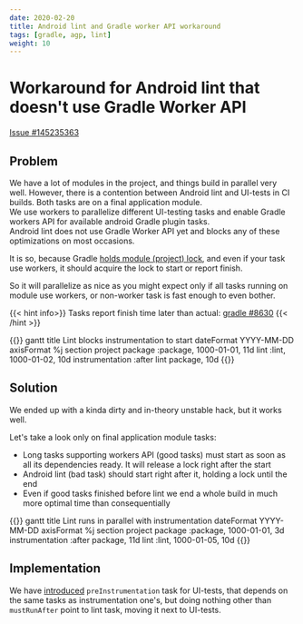 ```yaml
---
date: 2020-02-20
title: Android lint and Gradle worker API workaround
tags: [gradle, agp, lint]
weight: 10
---
```


# Workaround for Android lint that doesn't use Gradle Worker API 

[Issue #145235363](https://issuetracker.google.com/issues/145235363)

## Problem

We have a lot of modules in the project, and things build in parallel very well. 
However, there is a contention between Android lint and UI-tests in CI builds. Both tasks are on a final application module.\
We use workers to parallelize different UI-testing tasks and enable Gradle workers API for available android Gradle plugin tasks.\
Android lint does not use Gradle Worker API yet and blocks any of these optimizations on most occasions.

It is so, because Gradle [holds module (project) lock](https://github.com/gradle/gradle/issues/8630#issuecomment-488161594),
and even if your task use workers, it should acquire the lock to start or report finish.

So it will parallelize as nice as you might expect only if all tasks running on module use workers, or non-worker task is fast enough to even bother.

{{< hint info>}}
Tasks report finish time later than actual: [gradle #8630](https://github.com/gradle/gradle/issues/8630#issuecomment-488161594)
{{< /hint >}}

{{<mermaid>}}
gantt
	title Lint blocks instrumentation to start
	dateFormat      YYYY-MM-DD
	axisFormat      %j
	section         project
	package         :package, 1000-01-01, 11d
	lint            :lint, 1000-01-02, 10d
	instrumentation :after lint package, 10d
{{</mermaid>}}				

## Solution

We ended up with a kinda dirty and in-theory unstable hack, but it works well.

Let's take a look only on final application module tasks:

- Long tasks supporting workers API (good tasks) must start as soon as all its dependencies ready. It will release a lock right after the start
- Android lint (bad task) should start right after it, holding a lock until the end
- Even if good tasks finished before lint we end a whole build in much more optimal time than consequentially

{{<mermaid>}}
gantt
	title Lint runs in parallel with instrumentation
	dateFormat      YYYY-MM-DD
	axisFormat      %j
	section         project
	package         :package, 1000-01-01, 3d
	instrumentation :after package, 11d
	lint            :lint, 1000-01-05, 10d
{{</mermaid>}}

## Implementation

We have [introduced](https://github.com/avito-tech/avito-android/pull/200) `preInstrumentation` task for UI-tests, that depends on the same tasks as instrumentation one's,
but doing nothing other than `mustRunAfter` point to lint task, moving it next to UI-tests.

